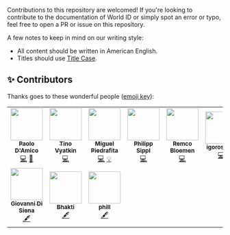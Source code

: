 Contributions to this repository are welcomed! If you're looking to contribute to the documentation of World ID or simply spot an error or typo, feel free to open a PR or issue on this repository.

A few notes to keep in mind on our writing style:

- All content should be written in American English.
- Titles should use [Title Case](https://apastyle.apa.org/style-grammar-guidelines/capitalization/title-case).

## ✨ Contributors

Thanks goes to these wonderful people ([emoji key](https://allcontributors.org/docs/en/emoji-key)):

<!-- spell-checker: disable -->
<!-- ALL-CONTRIBUTORS-LIST:START - Do not remove or modify this section -->
<!-- prettier-ignore-start -->
<!-- markdownlint-disable -->
<table>
  <tbody>
    <tr>
      <td align="center"><a href="https://github.com/paolodamico"><img src="https://avatars.githubusercontent.com/u/5864173?v=4?s=75" width="75px;" alt=""/><br /><sub><b>Paolo D'Amico</b></sub></a><br /><a href="https://github.com/worldcoin/world-id-docs/commits?author=paolodamico" title="Code">💻</a> <a href="https://github.com/worldcoin/world-id-docs/commits?author=paolodamico" title="Documentation">📖</a></td>
      <td align="center"><a href="https://github.com/tino-otto"><img src="https://avatars.githubusercontent.com/u/101298311?v=4?s=75" width="75px;" alt=""/><br /><sub><b>Tino Vyatkin</b></sub></a><br /><a href="https://github.com/worldcoin/world-id-docs/commits?author=tino-otto" title="Code">💻</a></td>
      <td align="center"><a href="https://miguelpiedrafita.com/"><img src="https://avatars.githubusercontent.com/u/23558090?v=4?s=75" width="75px;" alt=""/><br /><sub><b>Miguel Piedrafita</b></sub></a><br /><a href="https://github.com/worldcoin/world-id-docs/commits?author=m1guelpf" title="Code">💻</a> <a href="#example-m1guelpf" title="Examples">💡</a></td>
      <td align="center"><a href="https://github.com/philsippl"><img src="https://avatars.githubusercontent.com/u/15144388?v=4?s=75" width="75px;" alt=""/><br /><sub><b>Philipp Sippl</b></sub></a><br /><a href="https://github.com/worldcoin/world-id-docs/commits?author=philsippl" title="Code">💻</a></td>
      <td align="center"><a href="https://xn--2-umb.com/"><img src="https://avatars.githubusercontent.com/u/4532328?v=4?s=75" width="75px;" alt=""/><br /><sub><b>Remco Bloemen</b></sub></a><br /><a href="https://github.com/worldcoin/world-id-docs/commits?author=recmo" title="Code">💻</a></td>
      <td align="center"><a href="https://github.com/igorosip0v"><img src="https://avatars.githubusercontent.com/u/89008845?v=4?s=75" width="75px;" alt=""/><br /><sub><b>igorosip0v</b></sub></a><br /><a href="https://github.com/worldcoin/world-id-docs/commits?author=igorosip0v" title="Code">💻</a></td>
      <td align="center"><a href="https://polesov.com/"><img src="https://avatars.githubusercontent.com/u/394168?v=4?s=75" width="75px;" alt=""/><br /><sub><b>Alexander Polesov</b></sub></a><br /><a href="https://github.com/worldcoin/world-id-docs/commits?author=flyin" title="Code">💻</a></td>
    </tr>
    <tr>
      <td align="center"><a href="https://github.com/giovannidisiena"><img src="https://avatars.githubusercontent.com/u/22510773?v=4?s=75" width="75px;" alt=""/><br /><sub><b>Giovanni Di Siena</b></sub></a><br /><a href="#content-giovannidisiena" title="Content">🖋</a></td>
      <td align="center"><a href="https://github.com/Bhakti087"><img src="https://avatars.githubusercontent.com/u/76544741?v=4?s=75" width="75px;" alt=""/><br /><sub><b>Bhakti</b></sub></a><br /><a href="#content-Bhakti087" title="Content">🖋</a></td>
      <td align="center"><a href="https://github.com/6str"><img src="https://avatars.githubusercontent.com/u/56482955?v=4?s=75" width="75px;" alt=""/><br /><sub><b>phill</b></sub></a><br /><a href="#content-6str" title="Content">🖋</a></td>
    </tr>
  </tbody>
</table>

<!-- markdownlint-restore -->
<!-- prettier-ignore-end -->

<!-- ALL-CONTRIBUTORS-LIST:END -->
